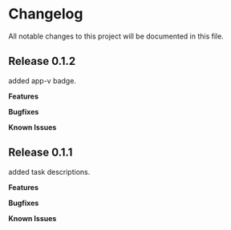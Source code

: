 # Changelog

All notable changes to this project will be documented in this file.

## Release 0.1.2
added app-v badge.

**Features**

**Bugfixes**

**Known Issues**

## Release 0.1.1
added task descriptions.

**Features**

**Bugfixes**

**Known Issues**
